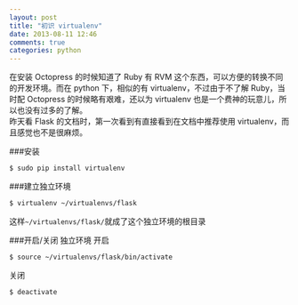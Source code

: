```yaml
---
layout: post
title: "初识 virtualenv"
date: 2013-08-11 12:46
comments: true
categories: python
---
```

在安装 Octopress 的时候知道了 Ruby 有 RVM 这个东西，可以方便的转换不同的开发环境。而在 python 下，相似的有 virtualenv，不过由于不了解 Ruby，当时配 Octopress 的时候略有艰难，还以为 virtualenv 也是一个费神的玩意儿，所以也没有过多的了解。  
昨天看 Flask 的文档时，第一次看到有直接看到在文档中推荐使用 virtualenv，而且感觉也不是很麻烦。

###安装
```bash
$ sudo pip install virtualenv
```

###建立独立环境
```bash
$ virtualenv ~/virtualenvs/flask
```
这样`~/virtualenvs/flask/`就成了这个独立环境的根目录

###开启/关闭 独立环境
开启
```bash
$ source ~/virtualenvs/flask/bin/activate
```

关闭
```bash
$ deactivate
```

